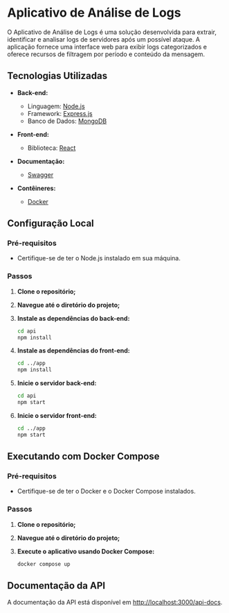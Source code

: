 # Aplicativo de Análise de Logs
O Aplicativo de Análise de Logs é uma solução desenvolvida para extrair, identificar e analisar logs de servidores após um possível ataque. A aplicação fornece uma interface web para exibir logs categorizados e oferece recursos de filtragem por período e conteúdo da mensagem.

## Tecnologias Utilizadas

- **Back-end:**
  - Linguagem: [Node.js](https://nodejs.org/)
  - Framework: [Express.js](https://expressjs.com/)
  - Banco de Dados: [MongoDB](https://www.mongodb.com/)

- **Front-end:**
  - Biblioteca: [React](https://reactjs.org/)

- **Documentação:**
  - [Swagger](https://swagger.io/)

- **Contêineres:**
  - [Docker](https://www.docker.com/)

## Configuração Local

### Pré-requisitos

- Certifique-se de ter o Node.js instalado em sua máquina.

### Passos

1. **Clone o repositório;**

2. **Navegue até o diretório do projeto;**

3. **Instale as dependências do back-end:**

    ```bash
    cd api
    npm install
    ```
    
4. **Instale as dependências do front-end:**

    ```bash
    cd ../app
    npm install
    ```

5. **Inicie o servidor back-end:**

    ```bash
    cd api
    npm start
    ```

6. **Inicie o servidor front-end:**

    ```bash
    cd ../app
    npm start
    ```
    
## Executando com Docker Compose

### Pré-requisitos

- Certifique-se de ter o Docker e o Docker Compose instalados.

### Passos

1. **Clone o repositório;**

2. **Navegue até o diretório do projeto;**

3. **Execute o aplicativo usando Docker Compose:**

    ```bash
    docker compose up
    ```

## Documentação da API

A documentação da API está disponível em [http://localhost:3000/api-docs](http://localhost:3000/api-docs).
